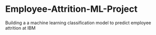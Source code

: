 # Employee-Attrition-ML-Project
Building a a machine learning classification model to predict employee attrition at IBM
